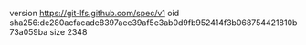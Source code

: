 version https://git-lfs.github.com/spec/v1
oid sha256:de280acfacade8397aee39af5e3ab0d9fb952414f3b068754421810b73a059ba
size 2348
